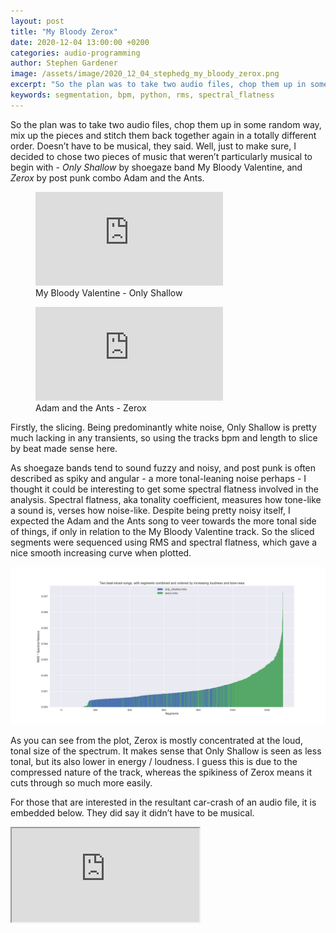 ```yaml
---
layout: post
title: "My Bloody Zerox"
date: 2020-12-04 13:00:00 +0200
categories: audio-programming
author: Stephen Gardener
image: /assets/image/2020_12_04_stephedg_my_bloody_zerox.png
excerpt: "So the plan was to take two audio files, chop them up in some random way, mix up the pieces and stitch them back together again in a totally different order. Doesn’t have to be musical, they said. Well, just to make sure, I decided to chose two pieces of music that weren’t particularly musical to begin with - Only Shallow by shoegaze band My Bloody Valentine, and Zerox, by post punk combo Adam and the Ants."
keywords: segmentation, bpm, python, rms, spectral_flatness
---
```


So the plan was to take two audio files, chop them up in some random way, mix up the pieces and stitch them back together again in a totally different order. Doesn’t have to be musical, they said. Well, just to make sure, I decided to chose two pieces of music that weren’t particularly musical to begin with - _Only Shallow_ by shoegaze band My Bloody Valentine, and _Zerox_ by post punk combo Adam and the Ants.

<figure style="float: none">
    <iframe src="https://www.youtube.com/embed/FyYMzEplnfU" frameborder="0" allowfullscreen></iframe>
    <figcaption>My Bloody Valentine - Only Shallow</figcaption>
</figure>

<figure style="float: none">
    <iframe src="https://www.youtube.com/embed/TRwyR86M_oc" frameborder="0" allowfullscreen></iframe>
    <figcaption>Adam and the Ants - Zerox</figcaption>
</figure>

Firstly, the slicing. Being predominantly white noise, Only Shallow is pretty much lacking in any transients, so using the tracks bpm and length to slice by beat made sense here. 

As shoegaze bands tend to sound fuzzy and noisy, and post punk is often described as spiky and angular - a more tonal-leaning noise perhaps - I thought it could be interesting to get some spectral flatness involved in the analysis. Spectral flatness, aka tonality coefficient, measures how tone-like a sound is, verses how noise-like. Despite being pretty noisy itself, I expected the Adam and the Ants song to veer towards the more tonal side of things, if only in relation to the My Bloody Valentine track. So the sliced segments were sequenced using RMS and spectral flatness, which gave a nice smooth increasing curve when plotted. 

![My Bloody Zerox](/assets/image/2020_12_04_stephedg_my_bloody_zerox.png)

As you can see from the plot, Zerox is mostly concentrated at the loud, tonal size of the spectrum. It makes sense that Only Shallow is seen as less tonal, but its also lower in energy / loudness. I guess this is due to the compressed nature of the track, whereas the spikiness of Zerox means it cuts through so much more easily.

For those that are interested in the resultant car-crash of an audio file, it is embedded below. They did say it didn’t have to be musical.

<iframe src="https://drive.google.com/file/d/1yJR8NHrZMyKdA6p4cYcqtDtuicOJWlvG/preview"></iframe>

